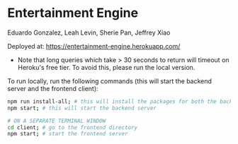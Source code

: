 # Entertainment Engine

Eduardo Gonzalez, Leah Levin, Sherie Pan, Jeffrey Xiao

Deployed at: https://entertainment-engine.herokuapp.com/

- Note that long queries which take > 30 seconds to return will timeout on Heroku's free tier. To avoid this, please run the local version.

To run locally, run the following commands (this will start the backend server and the frontend client):

```bash
npm run install-all; # this will install the packages for both the backend (root) and the frontend (client)
npm start; # this will start the backend server

# ON A SEPARATE TERMINAL WINDOW
cd client; # go to the frontend directory
npm start; # start the frontend server
```
